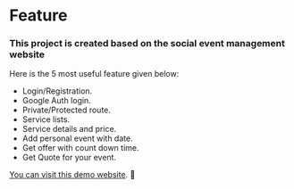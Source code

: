 # Feature

<h3> This project is created based on the social event management website</h3>

Here is the 5 most useful feature given below:

- Login/Registration. 
- Google Auth login.
- Private/Protected route.
- Service lists.
- Service details and price.
- Add personal event with date.
- Get offer with count down time.
- Get Quote for your event. 

[You can visit this demo website](https://bootcamp.uxdesign.cc/free-images-and-resources-collection-for-website-c77f2fc46ce5).
:birthday:

